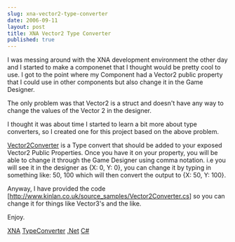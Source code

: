 ```yaml
---
slug: xna-vector2-type-converter
date: 2006-09-11
layout: post
title: XNA Vector2 Type Converter
published: true
---
```

I was messing around with the XNA development environment the other day and I started to make a componenet that I thought would be pretty cool to use.  I got to the point where my Component had a Vector2 public property that I could use in other components but also change it in the Game Designer.<p />The only problem was that Vector2 is a struct and doesn't have any way to change the values of the Vector 2 in the designer.<p />I thought it was about time I started to learn a bit more about type converters, so I created one for this project based on the above problem.<p /><a href="http://www.kinlan.co.uk/source_samples/Vector2Converter.cs">Vector2Converter</a> is a Type convert that should be added to your exposed Vector2 Public Properties.  Once you have it on your property, you will be able to change it through the Game Designer using comma notation. i.e you will see it in the designer as {X: 0, Y: 0}, you can change it by typing in something like: 50, 100 which will then convert the output to {X: 50, Y: 100}.<p />Anyway, I have provided the code [<a href="http://www.kinlan.co.uk/source_samples/Vector2Converter.cs">http://www.kinlan.co.uk/source_samples/Vector2Converter.cs</a>] so you can change it for things like Vector3's and the like.<p />Enjoy.<p /><a href="http://www.kinlan.co.uk/tag/XNA" rel="tag">XNA</a> <a href="http://www.kinlan.co.uk/tag/TypeConverter" rel="tag">TypeConverter</a> <a href="http://www.kinlan.co.uk/tag/.Net" rel="tag">.Net</a> <a href="http://www.kinlan.co.uk/tag/C#" rel="tag">C#</a><div class="blogger-post-footer"><img class="posterous_download_image" src="https://blogger.googleusercontent.com/tracker/8109338-115795958584550596?l=www.kinlan.co.uk%2Findex.html" height="1" alt="" width="1" /></div>

